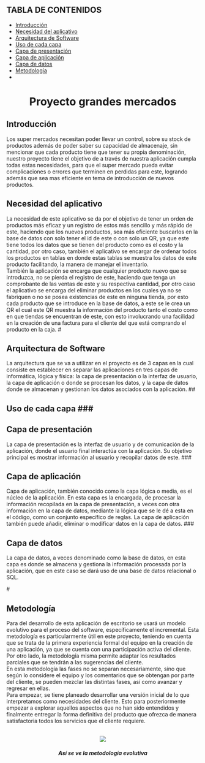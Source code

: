 ## TABLA DE CONTENIDOS
- [Introducción](#Introducción)
- [Necesidad del aplicativo](#Necesidad-del-aplicativo)
- [Arquitectura de Software](#Arquitectura-de-Software)
- [Uso de cada capa](#Uso-de-cada-capa)
- [Capa de presentación](#Capa-de-presentación)
- [Capa de aplicación](#Capa-de-aplicación)
- [Capa de datos](#Capa-de-datos)
- [Metodología](#Metodología)
- 
<div align="center">
  <h1>Proyecto grandes mercados</h1>
</div>
<h2> Introducción </h2>
<p> Los super mercados necesitan poder llevar un control, sobre su stock de productos además de poder saber su capacidad de almacenaje, sin mencionar que cada producto tiene que tener su propia denominación, nuestro proyecto tiene el objetivo de a través de nuestra aplicación cumpla todas estas necesidades, para que el super mercado pueda evitar complicaciones o errores que terminen en perdidas para este, logrando además que sea mas eficiente en tema de introducción de nuevos productos.<p>
<h2>Necesidad del aplicativo</h2>
<p>La necesidad de este aplicativo se da por el objetivo de tener un orden de productos más eficaz y un registro de estos más sencillo y más rápido de este, haciendo que los nuevos productos, sea más eficiente buscarlos en la base de datos con solo tener el id de este o con solo un QR, ya que este tiene todos los datos que se tienen del producto como es el costo y la cantidad, por otro caso, también el aplicativo se encargar de ordenar todos los productos en tablas en donde estas tablas se muestra los datos de este producto facilitando, la manera de manejar el inventario. 
  <br>También la aplicación se encarga  que cualquier producto nuevo que se introduzca, no se pierda el registro de este, haciendo que tenga un comprobante de las ventas de este y su respectiva cantidad, por otro caso el aplicativo se encarga del eliminar productos en los cuales ya no se fabriquen o no se posea existencias de este en ninguna tienda, por esto cada producto que se introduce en la base de datos, a este se le crea un QR el cual este QR muestra la información del producto tanto el costo como en que tiendas se encuentran de este, con esto involucrando una facilidad en la creación de una factura para el cliente del que está comprando el producto en la caja. 
#<h2>Arquitectura de Software</h2>
<p>La arquitectura que se va a utilizar en el proyecto es de 3 capas en la cual consiste en establecer en separar las aplicaciones en tres capas de informática, lógica y física: la capa de presentación o la interfaz de usuario, la capa de aplicación o donde se procesan los datos, y la capa de datos donde se almacenan y gestionan los datos asociados con la aplicación.
##<h2>Uso de cada capa
###<h2>Capa de presentación</h2>
La capa de presentación es la interfaz de usuario y de comunicación de la aplicación, donde el usuario final interactúa con la aplicación. Su objetivo principal es mostrar información al usuario y recopilar datos de este. 
###<h2>Capa de aplicación</h2>
Capa de aplicación, también conocido como la capa lógica o media, es el núcleo de la aplicación. En esta capa es la encargada, de procesar la información recopilada en la capa de presentación, a veces con otra información en la capa de datos, mediante la lógica que se le dé a esta en el código, como un conjunto específico de reglas. La capa de aplicación también puede añadir, eliminar o modificar datos en la capa de datos.
###<h2>Capa de datos</h2>
La capa de datos, a veces denominado como la base de datos, en esta capa es donde se almacena y gestiona la información procesada por la aplicación, que en este caso se dará uso de una base de datos relacional o SQL.  
  
  
#<h2>Metodología</h2>
<p>Para del desarrollo de esta aplicación de escritorio se usará un modelo evolutivo para el proceso del software, específicamente el incremental. Esta metodología es particularmente útil en este proyecto, teniendo en cuenta que se trata de la primera experiencia formal del equipo en la creación de una aplicación, ya que se cuenta con una participación activa del cliente. Por otro lado, la metodología misma permite adaptar los resultados parciales que se tendrán a las sugerencias del cliente. 
  <br> En esta metodología las fases no se separan necesariamente, sino que según lo considere el equipo y los comentarios que se obtengan por parte del cliente, se pueden mezclar las distintas fases, así como avanzar y regresar en ellas. 
  <br> Para empezar, se tiene planeado desarrollar una versión inicial de lo que interpretamos como necesidades del cliente. Esto para posteriormente empezar a explorar aquellos aspectos que no han sido entendidos y finalmente entregar la forma definitiva del producto que ofrezca de manera satisfactoria todos los servicios que el cliente requiere.</p>
  
<br>
<div align="center"> 
  <img src=http://ingsoftware.weebly.com/uploads/2/3/8/2/23822483/6836777_orig.jpg>
  <h5>Así se ve la metodología evolutiva</h5>
</div>
<br>
